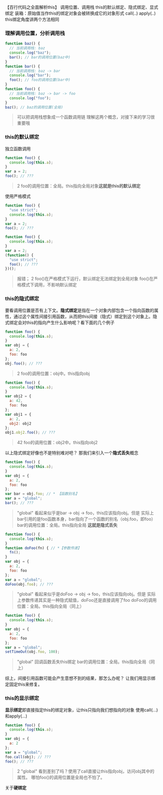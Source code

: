 【百行代码之全面解析this】
调用位置、调用栈
this的默认绑定、隐式绑定、显式绑定
装箱：原始值当作this的绑定对象会被转换成它的对象形式
call(..)
apply(..)
this绑定角度讲两个方法相同


### 理解调用位置，分析调用栈
```javascript
function baz() {
  // 当前调用栈: baz
  console.log("baz");
  bar(); // bar的调用位置(baz中)
}
function bar() {
  // 当前调用栈: baz -> bar
  console.log("bar");
  foo(); // foo的调用位置(bar中)
}
function foo() {
  // 当前调用栈: baz -> bar -> foo
  console.log("foo");
}
baz(); // baz的调用位置(全局)
```
> 可以把调用栈想象成一个函数调用链
理解这两个概念，对接下来的学习很重要哦

### this的默认绑定
独立函数调用
```javascript
function foo() {
  console.log(this.a);
}
var a = 2;
foo(); // ???
```
> 2
foo的调用位置：全局。this指向全局对象**这就是this的默认绑定**

使用严格模式
```javascript
function foo() {
  "use strict";
  console.log(this.a);
}
var a = 2;
foo(); // ???
```
```javascript
function foo() {
  console.log(this.a);
}
var a = 2;
(function() {
  "use strict";
  foo(); // ???
})();
```
> 报错； 2
foo()在严格模式下运行，默认绑定无法绑定到全局对象
foo()在严格模式下调用，不影响默认绑定

### this的隐式绑定
要看调用位置是否有上下文。**隐式绑定**是指在一个对象内部包含一个指向函数的属性，通过这个属性间接引用函数，从而把this间接（隐式）绑定到这个对象上。隐式绑定会对this的指向产生什么影响呢？看下面的几个例子
```javascript
function foo() {
  console.log(this.a);
}
var obj = {
  a: 2,
  foo: foo
};
obj.foo(); // ???
```
> 2
foo的调用位置：obj中。this指向obj

```javascript
function foo() {
  console.log(this.a);
}
var obj2 = {
  a: 42,
  foo: foo
};
var obj1 = {
  a: 2,
  obj2: obj2
};
obj1.obj2.foo(); // ???
```
> 42
foo的调用位置：obj2中。this指向obj2

以上隐式绑定好像也不是特别难对吧？
那我们来引入一个**隐式丢失**概念
```javascript
function foo() {
  console.log(this.a);
}
var obj = {
  a: 2,
  foo: foo
};
var bar = obj.foo; // * 【函数别名】
var a = "global";
bar(); // ???
```
> "global"
看起来似乎是bar -> obj -> foo，this应该指向obj。但是
实际上bar引用的是foo函数本身，bar指向了一个函数的别名（obj.foo，即foo）
bar的调用位置：全局。this指向全局
**这就是隐式丢失**

```javascript
function foo() {
  console.log(this.a);
}
function doFoo(fn) { // *【参数传递】
  fn();
}
var obj = {
  a: 2,
  foo: foo
};
var a = "global";
doFoo(obj.foo); // ???
```
> "global"
看起来似乎是doFoo -> obj -> foo，this应该指向obj。但是
实际上参数传递其实是一种隐式赋值，doFoo还是直接调用了foo
doFoo的调用位置：全局。this指向全局（同上）

```javascript
function foo() {
  console.log(this.a);
}
var obj = {
  a: 2,
  foo: foo
};
var a = "global";
setTimeOut(obj.foo, 100);
```
> "global"
回调函数丢失this绑定
bar的调用位置：全局。this指向全局（同上）

综上，间接引用函数可能会产生意想不到的结果，那怎么办呢？
让我们用显示绑定固定this来修复。

### this的显示绑定
**显示绑定**即直接指定this的绑定对象，让this只指向我们想指向的对象
使用call(...)和apply(...)
```javascript
function foo() {
  console.log(this.a);
}
var obj = {
  a: 2
};
var a = "global";
foo.call(obj); // ???
foo(); // ???
```
> 2 "global"
看到差别了吗？使用了call直接让this指向obj，访问obj其中的属性。
哪怕foo()的调用位置是全局也不怕了。

关于**硬绑定**







```javascript

```
```javascript

```
```javascript

```

